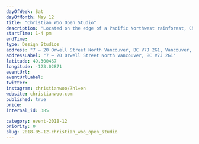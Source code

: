 ```yaml
---
dayOfWeek: Sat
dayOfMonth: May 12
title: "Christian Woo Open Studio"
description: "Located on the edge of a Pacific Northwest rainforest, Christian Woo produces furniture infused with a strong sentiment of place, scale and permanence. Christian Woo’s design philosophy is centered on the creation of a calm and timeless presence. Built from the highest-grade, hand-sourced materials with precision-cut craftsmanship, our pieces embrace a clean-lined, bold aesthetic."
startTime: 1-4 pm
endTime: 
type: Design Studios
address: "7 – 20 Orwell Street North Vancouver, BC V7J 2G1, Vancouver, BC, Canada"
addressLabel: "7 – 20 Orwell Street North Vancouver, BC V7J 2G1"
latitude: 49.300467
longitude: -123.02871
eventUrl: 
eventUrlLabel: 
twitter: 
instagram: christianwoo/?hl=en
website: christianwoo.com
published: true
price: 
internal_id: 385

category: event-2018-12
priority: 0
slug: 2018-05-12-christian_woo_open_studio
---
```

